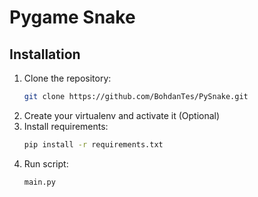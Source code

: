 # Pygame Snake

## Installation

1. Clone the repository:
   ```bash
   git clone https://github.com/BohdanTes/PySnake.git
2. Create your virtualenv and activate it (Optional)
3. Install requirements:
   ```bash
   pip install -r requirements.txt
4. Run script:
   ```bash
   main.py
